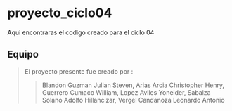 # proyecto_ciclo04
Aqui encontraras el codigo creado para el ciclo 04

## Equipo

> El proyecto presente fue creado por :
>
> > Blandon Guzman Julian Steven,
> > Arias Arcia Christopher Henry,
> > Guerrero Cumaco William,
> > Lopez Aviles  Yoneider,
> > Sabalza Solano  Adolfo Hillancizar,
> > Vergel Candanoza  Leonardo Antonio
